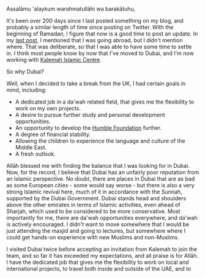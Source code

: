 [published: true]:/
[date: 2015-06-25]:/
[title: An Update From Dubai]:/

Assalāmu 'alaykum warahmatullāhi wa barakātuhu,

It's been over 200 days since I last posted something on my blog, and probably a similar length of time since posting on Twitter. With the beginning of Ramadan, I figure that now is a good time to post an update. In my [last post](/posts/im-leaving-the-uk-and-why), I mentioned that I was going abroad, but I didn't mention where. That was deliberate, so that I was able to have some time to settle in. I think most people know by now that I've moved to Dubai, and I'm now working with [Kalemah Islamic Centre](http://www.kalemah.org/).

So why Dubai?

Well, when I decided to take a break from the UK, I had certain goals in mind, including:

* A dedicated job in a da'wah related field, that gives me the flexibility to work on my own projects.
* A desire to pursue further study and personal development opportunities.
* An opportunity to develop the [Humble Foundation](http://www.humblefoundation.org/) further.
* A degree of financial stability.
* Allowing the children to experience the language and culture of the Middle East.
* A fresh outlook.

Allāh blessed me with finding the balance that I was looking for in Dubai. Now, for the record, I believe that Dubai has an unfairly poor reputation from an Islamic perspective. No doubt, there are places in Dubai that are as bad as some European cities - some would say worse - but there is also a very strong Islamic revival here, much of it in accordance with the Sunnah, supported by the Dubai Government. Dubai stands head and shoulders above the other emirates in terms of Islamic activities, even ahead of Sharjah, which used to be considered to be more conservative. Most importantly for me, there are da'wah opportunities everywhere, and da'wah is actively encouraged. I didn't want to move somewhere that I would be just attending the masjid and going to lectures, but somewhere where I could get hands-on experience with new Muslims and non-Muslims.

I visited Dubai twice before accepting an invitation from Kalemah to join the team, and so far it has exceeded my expectations, and all praise is for Allāh. I have the dedicated job that gives me the flexibility to work on local and international projects, to travel both inside and outside of the UAE, and to develop myself - all as part of work time. The Humble Foundation has a significant portion of my time, and the projects are finally moving forward, and the children are experiencing both the Arabic language and going to the masjid every day.

Of course, in terms of seeking knowledge, the UAE is more limited, but my initial goals are proving to be achievable, by the grace of Allah. My first two goals are to improve the standard of my memorisation of the Qur'an (including fixing my regular errors, patchy memorisation, and adding Warsh as a style of recitation), and to do some self-study, including revision of what I studied in Madeenah, and extra reading around key topics. In terms of Qur'an, there are good teachers here from all over the world, and in terms of self-study, the biggest thing that I needed was the time to do it, and I'm slowly finding my feet in that regard. In terms of traditional study, there is a small, but strong group of scholars and students of knowledge within easy reach of Dubai, and regular visits from scholars of the GCC, including Saudi. Certainly, there's enough to get started with, after the help of Allāh.

Also, in terms of personal development, my number one goal was to be more active in da'wah to non-Muslims. I felt that in the UK, almost all of my Islamic work was lectures to Muslims, and that's just how Allāh decreed that it was made easy for me. Perhaps I am more reluctant than I should be when it comes to approaching non-Muslims and calling them to Islam, so I felt that I needed a push to get more involved. Kalemah's primary goals include presenting Islam to non-Muslims, and supporting new Muslims, so that ties in perfectly with my own goals for personal development. It also ties in nicely with the Humble Foundation, and we have our first joint project already underway, called [Welcome to Islam](http://humblefoundation.org/welcometoislam).

Settling in took some time, hence the fact that I haven't touched twitter or the website, and I've barely touched emails since I came. Now, things are more settled and organised, and I just started a 2½ month break from teaching, which means that I have a little more time to work on the personal stuff, in shā' Allāh.

As for where I am right now, here's a quick update:

* **Humble Foundation:** I'm almost working full-time on Humble Foundation projects for the next couple of months, since I'm not teaching. Primary goals are to finish volume eight of Tafseer as-Sa'dī (keep an eye out for that on [twitter](http://twitter.com/humblefoundatio) which I'm intending to start up again next week), to finish the [Allah's Names](http://humblefoundation.org/allahsnames) first draft, and to complete [Welcome to Islam](http://humblefoundation.org/welcometoislam). All of these are scheduled for release before Hajj, and I very much hope that with the help of Allāh, they will provide the critical mass needed to push the foundation to the next level. I'm quietly confident, that with the help of Allāh, then a strong push from the volunteers, we can meet our deadlines for the 2014/15 projects.
* **Muhammad Tim Website:** The update for this is long overdue. I've got a new logo and site design, and I made the decision to move the Ruqyah Q&A project to [muhammadtim.com](http://muhammadtim.com/), instead of the Humble Foundation. That's because I don't want to have any overlap between myself and the foundation, where lines become blurred. So, muhammadtim.com will be outside of the Humble Foundation, and will deal with my own personal lectures, study notes, ruqyah Q&A, and so on. I take the foundation extremely seriously, and I wouldn't dream of doing anything to compromise it, so I hope that this will provide a clear line between the two. 
* **Emails:** These are a big problem. I still have over 500 outstanding emails and they've become impossible to manage. I'm trying to work hard to get muhammadtim.com ready, and really to push people to use the resources on there, instead of emailing. It is the decree of Allāh, and He does what He wants, that so many projects have been lost or delayed because of these emails, including the Humble Foundation projects. In short, the aim is to (a) move as much generic content and answers to muhammadtim.com as possible; (b) to have a much stricter policy of pushing people to use the website, rather than send emails, including automated answer/rejection for emails for which the answer can be found on the site or which don't fulfil requirements; and (c) to clear the existing backlog within the next two months. I know that many people would say, just don't answer them! That would be my last resort, and I really believe that with the help of Allāh, and better use of the website, the problem can be fixed. Otherwise, I've basically decided that emails have to come last, and projects first; hence why there are now over 500 waiting for an answer! By Allāh, it pains me to have to ask people to wait, but without a long-term fix, the problem isn't going to get any better, and Allāh knows best.
* **Travelling Back:** I'm eligible, according to the terms of my agreement with Kalemah, to come back to the UK after Hajj, at least for a month, but I'm not in any great rush to do so. I came back for a family matter earlier in the year for less than a week, and that was enough, al-hamdulillāh. I came to Dubai to try to achieve a set of clear goals, and those have to take precedence over coming back to the UK. I've cut down on all international speaking and lectures, because - as I said in my earlier post - I don't want to be the same Muhammad Tim, doing the same lectures, with the same mistakes; I don't believe that is compatible with the lofty aspirations of a Muslim. I'd rather correct the material that I have (such as having my own YouTube/Vimeo channel where I edit the videos and check them for mistakes), catch up on outstanding tasks, and suffice with the lectures here in the UAE (for those of you in the UAE, you can find out about them through [kalemah.org](http://www.kalemah.org/)). 

So...back to work, and I'll do my best not to take 200 days until the next update, in shā' Allāh!

Wassalāmu 'alaykum warahmatullāhi wa barakātuhu,

Muhammad Tim